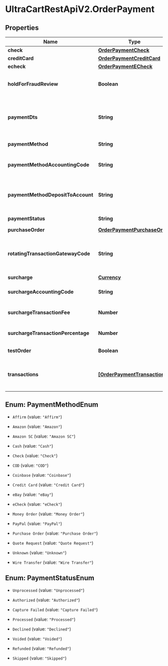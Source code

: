 # UltraCartRestApiV2.OrderPayment

## Properties
Name | Type | Description | Notes
------------ | ------------- | ------------- | -------------
**check** | [**OrderPaymentCheck**](OrderPaymentCheck.md) |  | [optional] 
**creditCard** | [**OrderPaymentCreditCard**](OrderPaymentCreditCard.md) |  | [optional] 
**echeck** | [**OrderPaymentECheck**](OrderPaymentECheck.md) |  | [optional] 
**holdForFraudReview** | **Boolean** | True if order has been held for fraud review | [optional] 
**paymentDts** | **String** | Date/time that the payment was successfully processed | [optional] 
**paymentMethod** | **String** | Payment method | [optional] 
**paymentMethodAccountingCode** | **String** | Payment method QuickBooks code | [optional] 
**paymentMethodDepositToAccount** | **String** | Payment method QuickBooks deposit account | [optional] 
**paymentStatus** | **String** | Payment status | [optional] 
**purchaseOrder** | [**OrderPaymentPurchaseOrder**](OrderPaymentPurchaseOrder.md) |  | [optional] 
**rotatingTransactionGatewayCode** | **String** | Rotating transaction gateway code used to process this order | [optional] 
**surcharge** | [**Currency**](Currency.md) |  | [optional] 
**surchargeAccountingCode** | **String** | Surcharge accounting code | [optional] 
**surchargeTransactionFee** | **Number** | Surcharge transaction fee | [optional] 
**surchargeTransactionPercentage** | **Number** | Surcharge transaction percentage | [optional] 
**testOrder** | **Boolean** | True if this is a test order | [optional] 
**transactions** | [**[OrderPaymentTransaction]**](OrderPaymentTransaction.md) | Transactions associated with processing this payment | [optional] 


<a name="PaymentMethodEnum"></a>
## Enum: PaymentMethodEnum


* `Affirm` (value: `"Affirm"`)

* `Amazon` (value: `"Amazon"`)

* `Amazon SC` (value: `"Amazon SC"`)

* `Cash` (value: `"Cash"`)

* `Check` (value: `"Check"`)

* `COD` (value: `"COD"`)

* `Coinbase` (value: `"Coinbase"`)

* `Credit Card` (value: `"Credit Card"`)

* `eBay` (value: `"eBay"`)

* `eCheck` (value: `"eCheck"`)

* `Money Order` (value: `"Money Order"`)

* `PayPal` (value: `"PayPal"`)

* `Purchase Order` (value: `"Purchase Order"`)

* `Quote Request` (value: `"Quote Request"`)

* `Unknown` (value: `"Unknown"`)

* `Wire Transfer` (value: `"Wire Transfer"`)




<a name="PaymentStatusEnum"></a>
## Enum: PaymentStatusEnum


* `Unprocessed` (value: `"Unprocessed"`)

* `Authorized` (value: `"Authorized"`)

* `Capture Failed` (value: `"Capture Failed"`)

* `Processed` (value: `"Processed"`)

* `Declined` (value: `"Declined"`)

* `Voided` (value: `"Voided"`)

* `Refunded` (value: `"Refunded"`)

* `Skipped` (value: `"Skipped"`)




